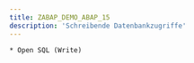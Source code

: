 ```yaml
---
title: ZABAP_DEMO_ABAP_15
description: 'Schreibende Datenbankzugriffe'
---
```


```abap
* Open SQL (Write)
```
